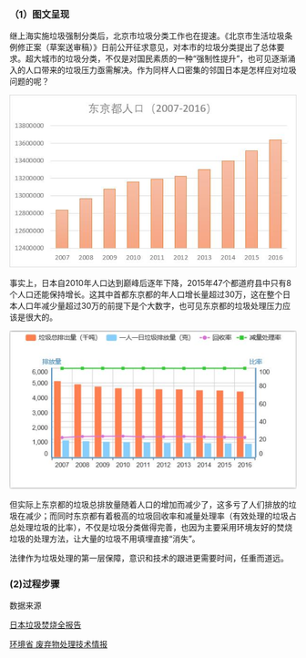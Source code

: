 ### （1）图文呈现
继上海实施垃圾强制分类后，北京市垃圾分类工作也在提速。《北京市生活垃圾条例修正案（草案送审稿）》日前公开征求意见，对本市的垃圾分类提出了总体要求。超大城市的垃圾分类，不仅是对国民素质的一种“强制性提升”，也可见逐渐涌入的人口带来的垃圾压力亟需解决。作为同样人口密集的邻国日本是怎样应对垃圾问题的呢？

![1](https://github.com/Ji9812/keshihua/blob/master/%E4%B8%9C%E4%BA%AC%E9%83%BD%E4%BA%BA%E5%8F%A3.jpg)

事实上，日本自2010年人口达到巅峰后逐年下降，2015年47个都道府县中只有8个人口还能保持增长。这其中首都东京都的年人口增长量超过30万，这在整个日本人口年减少量超过30万的前提下是个大数字，也可见东京都的垃圾处理压力应该是很大的。

![2](https://github.com/Ji9812/keshihua/blob/master/%E4%B8%9C%E4%BA%AC%E5%9E%83%E5%9C%BE.jpg)

但实际上东京都的垃圾总排放量随着人口的增加而减少了，这多亏了人们排放的垃圾在减少；而同时东京都有着极高的垃圾回收率和减量处理率（有效处理的垃圾占总处理垃圾的比率），不仅是垃圾分类做得完善，也因为主要采用环境友好的焚烧垃圾的处理方法，让大量的垃圾不用填埋直接“消失”。

法律作为垃圾处理的第一层保障，意识和技术的跟进更需要时间，任重而道远。

### (2)过程步骤
数据来源

[日本垃圾焚烧全报告](http://www.doc88.com/p-6661325085257.html)

[环境省 废弃物处理技术情报](http://www.env.go.jp/recycle/waste_tech/ippan/stats.html)
